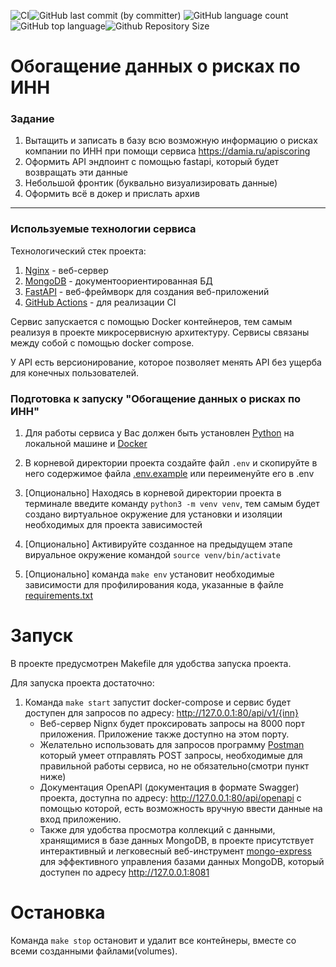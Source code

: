![CI](https://github.com/brivazz/legpromRF_tz/actions/workflows/code-checker.yml/badge.svg)![GitHub last commit (by committer)](https://img.shields.io/github/last-commit/brivazz/legpromRF_tz)
![GitHub language count](https://img.shields.io/github/languages/count/brivazz/legpromRF_tz)![GitHub top language](https://img.shields.io/github/languages/top/brivazz/legpromRF_tz)![Github Repository Size](https://img.shields.io/github/repo-size/brivazz/legpromRF_tz)

# Обогащение данных о рисках по ИНН

### Задание

1) Вытащить и записать в базу всю возможную информацию о рисках компании по ИНН при помощи сервиса https://damia.ru/apiscoring
2) Оформить API эндпоинт с помощью fastapi, который будет возвращать эти данные
3) Небольшой фронтик (буквально визуализировать данные)
4) Оформить всё в докер и прислать архив

***

### Используемые технологии сервиса

Технологический стек проекта:

1. [Nginx](https://nginx.org/ru/) - веб-сервер
2. [MongoDB](https://www.mongodb.com/) - документоориентированная БД
3. [FastAPI](https://fastapi.tiangolo.com/) - веб-фреймворк для создания веб-приложений
4. [GitHub Actions](https://docs.github.com/ru/actions) - для реализации CI

Сервис запускается с помощью Docker контейнеров, тем самым реализуя в проекте микросервисную архитектуру. Сервисы связаны между собой с помощью docker compose.

У API есть версионирование, которое позволяет менять API без ущерба для конечных пользователей.

### Подготовка к запуску "Обогащение данных о рисках по ИНН"

1. Для работы сервиса у Вас должен быть установлен [Python](https://www.python.org/) на локальной машине и [Docker](https://www.docker.com/)

2. В корневой директории проекта создайте файл `.env` и скопируйте в него содержимое файла [.env.example](https://github.com/brivazz/legpromRF_tz/blob/main/.env.example) или переименуйте его в .env

3. [Опционально] Находясь в корневой директории проекта в терминале введите команду `python3 -m venv venv`, тем самым будет создано виртуальное окружение для установки и изоляции необходимых для проекта зависимостей

4. [Опционально] Активируйте созданное на предыдущем этапе вируальное окружение командой `source venv/bin/activate`

5. [Опционально] команда `make env` установит необходимые зависимости для профилирования кода, указанные в файле [requirements.txt](https://github.com/brivazz/legpromRF_tz/blob/main/requirements.txt)

# Запуск

В проекте предусмотрен Makefile для удобства запуска проекта.

Для запуска проекта достаточно:

1. Команда `make start` запустит docker-compose и сервис будет доступен для запросов по адресу: <http://127.0.0.1:80/api/v1/{inn}>
   - Веб-сервер Nignx будет проксировать запросы на 8000 порт приложения. Приложение также доступно на этом порту.
   - Желательно использовать для запросов программу [Postman](https://www.postman.com/) который умеет отправлять POST запросы, необходимые для правильной работы сервиса, но не обязательно(смотри пункт ниже)
   - Документация OpenAPI (документация в формате Swаggеr) проекта, доступна по адресу: <http://127.0.0.1:80/api/openapi> с помощью которой, есть возможность вручную ввести данные на вход приложению.
   - Также для удобства просмотра коллекций с данными, хранящимися в базе данных MongoDB, в проекте присутствует интерактивный и легковесный веб-инструмент [mongo-express](https://github.com/mongo-express/mongo-express) для эффективного управления базами данных MongoDB, который доступен по адресу <http://127.0.0.1:8081>

# Остановка

Команда `make stop` остановит и удалит все контейнеры, вместе со всеми созданными файлами(volumes).
